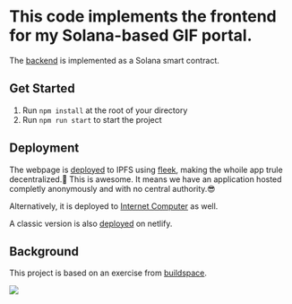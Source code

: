 # This code implements the frontend for my Solana-based GIF portal.

The [backend](https://github.com/scheuclu/gif-portal-contract) is implemented as a Solana smart contract.

## Get Started

1. Run `npm install` at the root of your directory
2. Run `npm run start` to start the project

## Deployment
The webpage is [deployed](https://ipfs.io/ipfs/QmWECyegiD66Ne9zbBobfjj4KNC8saVEJz5VCBQPYZtxTo/) to IPFS using [fleek](https://app.fleek.co), making the whoile app trule decentralized.🥳 This is awesome. It means we have an application hosted completly anonymously and with no central authority.😎

Alternatively, it is deployed to [Internet Computer](https://pv5wp-eyaaa-aaaad-qeena-cai.ic0.app) as well.

A classic version is also [deployed](https://jade-starlight-38bcd5.netlify.app) on netlify.


## Background
This project is based on an exercise from [buildspace](https://app.buildspace.so/courses/CObd6d35ce-3394-4bd8-977e-cbee82ae07a3).


![](gif-portal.gif)
